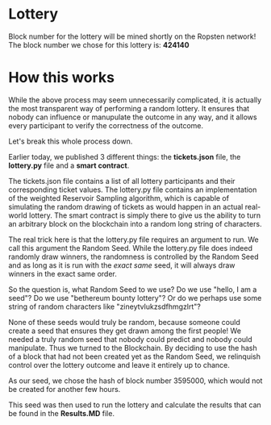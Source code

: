 # Lottery

Block number for the lottery will be mined shortly on the Ropsten network! The block number we chose for this lottery is: **424140**

# How this works


While the above process may seem unnecessarily complicated, it is actually the most transparent way of performing a random lottery. It ensures that nobody can influence or manupulate the outcome in any way, and it allows every participant to verify the correctness of the outcome.


Let's break this whole process down.

Earlier today, we published 3 different things: the **tickets.json** file, the **lottery.py** file and a **smart contract**.

The tickets.json file contains a list of all lottery participants and their corresponding ticket values. The lottery.py file contains an implementation of the weighted Reservoir Sampling algorithm, which is capable of simulating the random drawing of tickets as would happen in an actual real-world lottery. The smart contract is simply there to give us the ability to turn an arbitrary block on the blockchain into a random long string of characters.

The real trick here is that the lottery.py file requires an argument to run. We call this argument the Random Seed. While the lottery.py file does indeed randomly draw winners, the randomness is controlled by the Random Seed and as long as it is run with the *exact same* seed, it will always draw winners in the exact same order.

So the question is, what Random Seed to we use? Do we use "hello, I am a seed"? Do we use "bethereum bounty lottery"? Or do we perhaps use some string of random characters like "zineytvlukzsdfhmgzlrt"?

None of these seeds would truly be random, because someone could create a seed that ensures they get drawn among the first people! We needed a truly random seed that nobody could predict and nobody could manipulate. Thus we turned to the Blockchain. By deciding to use the hash of a block that had not been created yet as the Random Seed, we relinquish control over the lottery outcome and leave it entirely up to chance.

As our seed, we chose the hash of block number 3595000, which would not be created for another few hours.

This seed was then used to run the lottery and calculate the results that can be found in the **Results.MD** file.
